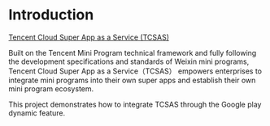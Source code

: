 # Introduction

[Tencent Cloud Super App as a Service (TCSAS)](https://www.tencentcloud.com/products/tcsas)

Built on the Tencent Mini Program technical framework and fully following the development specifications and standards of Weixin mini programs, Tencent Cloud Super App as a Service（TCSAS） empowers enterprises to integrate mini programs into their own super apps and establish their own mini program ecosystem.

This project demonstrates how to integrate TCSAS through the Google play dynamic feature.